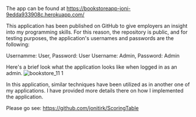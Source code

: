 The app can be found at https://bookstoreapp-joni-9edda933908c.herokuapp.com/ 

This application has been published on GitHub to give employers an insight into my programming skills. 
For this reason, the repository is public, and for testing purposes, the application's usernames and passwords are the following:

Usernamme: User, Password: User
Username: Admin, Password: Admin

Here's a brief look what the application looks like when logged in as an admin.
![bookstore_11 1](https://github.com/jonitirk/Bookstore/assets/89454122/f33eb230-eed2-4cf7-a729-8912064fbbb9)

In this application, similar techniques have been utilized as in another one of my applications. I have provided more details there on how I implemented the application.

Please go see: https://github.com/jonitirk/ScoringTable 

